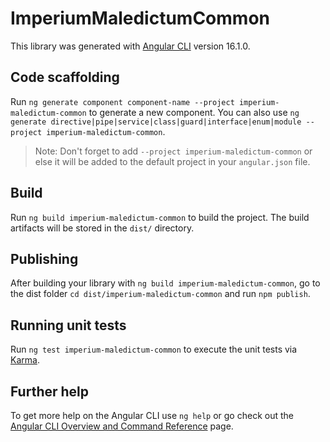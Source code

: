 # ImperiumMaledictumCommon

This library was generated with [Angular CLI](https://github.com/angular/angular-cli) version 16.1.0.

## Code scaffolding

Run `ng generate component component-name --project imperium-maledictum-common` to generate a new component. You can also use `ng generate directive|pipe|service|class|guard|interface|enum|module --project imperium-maledictum-common`.
> Note: Don't forget to add `--project imperium-maledictum-common` or else it will be added to the default project in your `angular.json` file. 

## Build

Run `ng build imperium-maledictum-common` to build the project. The build artifacts will be stored in the `dist/` directory.

## Publishing

After building your library with `ng build imperium-maledictum-common`, go to the dist folder `cd dist/imperium-maledictum-common` and run `npm publish`.

## Running unit tests

Run `ng test imperium-maledictum-common` to execute the unit tests via [Karma](https://karma-runner.github.io).

## Further help

To get more help on the Angular CLI use `ng help` or go check out the [Angular CLI Overview and Command Reference](https://angular.io/cli) page.
